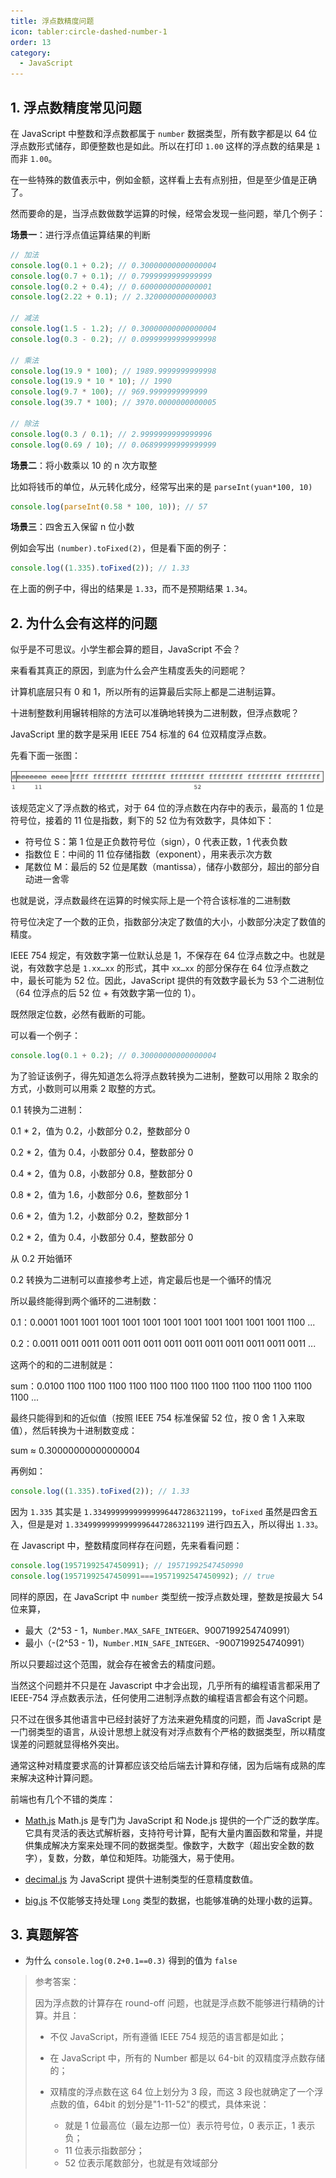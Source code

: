 ```yaml
---
title: 浮点数精度问题
icon: tabler:circle-dashed-number-1
order: 13
category:
  - JavaScript
---
```


## 1. 浮点数精度常见问题

在 JavaScript 中整数和浮点数都属于 `number` 数据类型，所有数字都是以 64 位浮点数形式储存，即便整数也是如此。所以在打印 `1.00` 这样的浮点数的结果是 `1` 而非 `1.00`。

在一些特殊的数值表示中，例如金额，这样看上去有点别扭，但是至少值是正确了。

然而要命的是，当浮点数做数学运算的时候，经常会发现一些问题，举几个例子：

**场景一**：进行浮点值运算结果的判断

```js
// 加法 
console.log(0.1 + 0.2); // 0.30000000000000004
console.log(0.7 + 0.1); // 0.7999999999999999
console.log(0.2 + 0.4); // 0.6000000000000001
console.log(2.22 + 0.1); // 2.3200000000000003
 
// 减法
console.log(1.5 - 1.2); // 0.30000000000000004
console.log(0.3 - 0.2); // 0.09999999999999998
 
// 乘法 
console.log(19.9 * 100); // 1989.9999999999998
console.log(19.9 * 10 * 10); // 1990
console.log(9.7 * 100); // 969.9999999999999
console.log(39.7 * 100); // 3970.0000000000005
 
// 除法 
console.log(0.3 / 0.1); // 2.9999999999999996
console.log(0.69 / 10); // 0.06899999999999999
```

**场景二**：将小数乘以 10 的 n 次方取整

比如将钱币的单位，从元转化成分，经常写出来的是 `parseInt(yuan*100, 10)`

```js
console.log(parseInt(0.58 * 100, 10)); // 57
```

**场景三**：四舍五入保留 n 位小数

例如会写出 `(number).toFixed(2)`，但是看下面的例子：

```js
console.log((1.335).toFixed(2)); // 1.33
```

在上面的例子中，得出的结果是 `1.33`，而不是预期结果 `1.34`。

## 2. 为什么会有这样的问题

似乎是不可思议。小学生都会算的题目，JavaScript 不会？

来看看其真正的原因，到底为什么会产生精度丢失的问题呢？

计算机底层只有 0 和 1，所以所有的运算最后实际上都是二进制运算。

十进制整数利用辗转相除的方法可以准确地转换为二进制数，但浮点数呢？

JavaScript 里的数字是采用 IEEE 754 标准的 64 位双精度浮点数。

先看下面一张图：

![](../../../../../src/.vuepress/public/assets/images/web/language/javaScript/floatingPrecisionProblem/pic_1.png)

该规范定义了浮点数的格式，对于 64 位的浮点数在内存中的表示，最高的 1 位是符号位，接着的 11 位是指数，剩下的 52 位为有效数字，具体如下：

- 符号位 S：第 1 位是正负数符号位（sign），0 代表正数，1 代表负数
- 指数位 E：中间的 11 位存储指数（exponent），用来表示次方数
- 尾数位 M：最后的 52 位是尾数（mantissa），储存小数部分，超出的部分自动进一舍零

也就是说，浮点数最终在运算的时候实际上是一个符合该标准的二进制数

符号位决定了一个数的正负，指数部分决定了数值的大小，小数部分决定了数值的精度。

IEEE 754 规定，有效数字第一位默认总是 1，不保存在 64 位浮点数之中。也就是说，有效数字总是 `1.xx…xx` 的形式，其中 `xx…xx` 的部分保存在 64 位浮点数之中，最长可能为 52 位。因此，JavaScript 提供的有效数字最长为 53 个二进制位（64 位浮点的后 52 位 + 有效数字第一位的 1）。

既然限定位数，必然有截断的可能。

可以看一个例子：

```js
console.log(0.1 + 0.2); // 0.30000000000000004
```

为了验证该例子，得先知道怎么将浮点数转换为二进制，整数可以用除 2 取余的方式，小数则可以用乘 2 取整的方式。

0.1 转换为二进制：

0.1 * 2，值为 0.2，小数部分 0.2，整数部分 0

0.2 * 2，值为 0.4，小数部分 0.4，整数部分 0

0.4 * 2，值为 0.8，小数部分 0.8，整数部分 0

0.8 * 2，值为 1.6，小数部分 0.6，整数部分 1

0.6 * 2，值为 1.2，小数部分 0.2，整数部分 1

0.2 * 2，值为 0.4，小数部分 0.4，整数部分 0

从 0.2 开始循环

0.2 转换为二进制可以直接参考上述，肯定最后也是一个循环的情况

所以最终能得到两个循环的二进制数：

0.1：0.0001 1001 1001 1001 1001 1001 1001 1001 1001 1001 1001 1001 1100 ...

0.2：0.0011 0011 0011 0011 0011 0011 0011 0011 0011 0011 0011 0011 0011 ...

这两个的和的二进制就是：

sum：0.0100 1100 1100 1100 1100 1100 1100 1100 1100 1100 1100 1100 1100 1100 ...

最终只能得到和的近似值（按照 IEEE 754 标准保留 52 位，按 0 舍 1 入来取值），然后转换为十进制数变成：

sum ≈ 0.30000000000000004

再例如：

```js
console.log((1.335).toFixed(2)); // 1.33
```

因为 `1.335` 其实是 `1.33499999999999996447286321199`，`toFixed` 虽然是四舍五入，但是是对 `1.33499999999999996447286321199` 进行四五入，所以得出 `1.33`。

在 Javascript 中，整数精度同样存在问题，先来看看问题：

```js
console.log(19571992547450991); // 19571992547450990
console.log(19571992547450991===19571992547450992); // true
```

同样的原因，在 JavaScript 中 `number` 类型统一按浮点数处理，整数是按最大 54 位来算，

- 最大（2^53 - 1，`Number.MAX_SAFE_INTEGER`、9007199254740991）
- 最小（-(2^53 - 1)，`Number.MIN_SAFE_INTEGER`、-9007199254740991）

所以只要超过这个范围，就会存在被舍去的精度问题。

当然这个问题并不只是在 Javascript 中才会出现，几乎所有的编程语言都采用了 IEEE-754 浮点数表示法，任何使用二进制浮点数的编程语言都会有这个问题。

只不过在很多其他语言中已经封装好了方法来避免精度的问题，而 JavaScript 是一门弱类型的语言，从设计思想上就没有对浮点数有个严格的数据类型，所以精度误差的问题就显得格外突出。

通常这种对精度要求高的计算都应该交给后端去计算和存储，因为后端有成熟的库来解决这种计算问题。

前端也有几个不错的类库：

-  [Math.js](https://mathjs.org/docs/getting_started.html)
    Math.js 是专门为 JavaScript 和 Node.js 提供的一个广泛的数学库。它具有灵活的表达式解析器，支持符号计算，配有大量内置函数和常量，并提供集成解决方案来处理不同的数据类型。像数字，大数字（超出安全数的数字），复数，分数，单位和矩阵。功能强大，易于使用。

 -  [decimal.js](https://mikemcl.github.io/decimal.js/)
    为 JavaScript 提供十进制类型的任意精度数值。

- [big.js](https://mikemcl.github.io/big.js/)
  不仅能够支持处理 `Long` 类型的数据，也能够准确的处理小数的运算。

## 3. 真题解答

- 为什么 `console.log(0.2+0.1==0.3)` 得到的值为 `false`

> 参考答案：
>
> 因为浮点数的计算存在 round-off 问题，也就是浮点数不能够进行精确的计算。并且：
>
> - 不仅 JavaScript，所有遵循 IEEE 754 规范的语言都是如此；
>
> - 在 JavaScript 中，所有的 Number 都是以 64-bit 的双精度浮点数存储的；
>
> - 双精度的浮点数在这 64 位上划分为 3 段，而这 3 段也就确定了一个浮点数的值，64bit 的划分是"1-11-52"的模式，具体来说：
>   - 就是 1 位最高位（最左边那一位）表示符号位，0 表示正，1 表示负；
>   - 11 位表示指数部分；
>   - 52 位表示尾数部分，也就是有效域部分